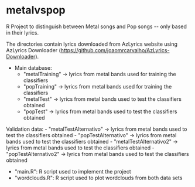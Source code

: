 # metalvspop
R Project to distinguish between Metal songs and Pop songs -- only based in their lyrics.

The directories contain lyrics downloaded from AzLyrics website using AzLyrics Downloader (https://github.com/joaomrcarvalho/AzLyrics-Downloader).

- Main database:
	- "metalTraining" -> lyrics from metal bands used for training the classifiers
	- "popTraining" -> lyrics from metal bands used for training the classifiers
	- "metalTest" -> lyrics from metal bands used to test the classifiers obtained
	- "popTest" -> lyrics from metal bands used to test the classifiers obtained

Validation data:
	- "metalTestAlternativo" -> lyrics from metal bands used to test the classifiers obtained
	- "popTestAlternativo" -> lyrics from metal bands used to test the classifiers obtained
	- "metalTestAlternativo2" -> lyrics from metal bands used to test the classifiers obtained
	- "popTestAlternativo2" -> lyrics from metal bands used to test the classifiers obtained

- "main.R": R script used to implement the project
- "wordclouds.R": R script used to plot wordclouds from both data sets

